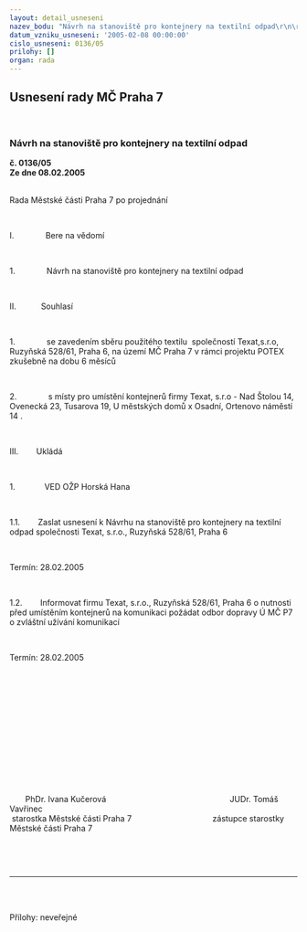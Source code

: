```yaml
---
layout: detail_usneseni
nazev_bodu: "Návrh na stanoviště pro kontejnery na textilní odpad\r\n\r\n \r\n"
datum_vzniku_usneseni: '2005-02-08 00:00:00'
cislo_usneseni: 0136/05
prilohy: []
organ: rada
---
```

<div id="ucUsn_pList" class="usn">
	<span><h2>Usnesení rady MČ Praha 7 </h2>
<br></span><div class="standBody">
<span><h3>Návrh na stanoviště pro kontejnery na textilní odpad

 
</h3></span><div class="center">
		<strong>č. 0136/05</strong><br>
	</div>
<div class="center">
		<strong>Ze dne 08.02.2005</strong><br><br>
	</div>
<p><span>Rada Městské části Praha 7 po projednání<?xml:namespace prefix = o ns = "urn:schemas-microsoft-com:office:office" /><p></p></span></p>
<br><p><span>I.<span>              </span></span>Bere na vědomí</p>
<br><p><span>1.<span>              </span></span>Návrh na stanoviště pro kontejnery na textilní odpad</p>
<br><p><span>II.<span>           </span></span>Souhlasí</p>
<br><p><span>1.<span>              </span></span>se zavedením sběru použitého textilu<span>  </span>společností Texat,s.r.o, Ruzyňská 528/61, Praha 6, na území MČ Praha 7 v rámci projektu POTEX zkušebně na dobu 6 měsíců</p>
<br><p><span>2.<span>              </span></span>s místy pro umístění kontejnerů firmy Texat, s.r.o - Nad Štolou 14, Ovenecká 23, Tusarova 19, U městských domů x Osadní, Ortenovo náměstí 14 . </p>
<br><p><span>III.<span>        </span></span>Ukládá</p>
<br><p><span>1.<span>             </span></span>VED OŽP Horská Hana</p>
<br><p><span>1.1.<span>        </span></span>Zaslat usnesení k Návrhu na stanoviště pro kontejnery na textilní odpad společnosti Texat, s.r.o., Ruzyňská 528/61, Praha 6</p>
<br><p>Termín: 28.02.2005</p>
<br><p><span>1.2.<span>        </span></span>Informovat firmu Texat, s.r.o., Ruzyňská 528/61, Praha 6 o nutnosti před umístěním kontejnerů na komunikaci požádat odbor dopravy Ú MČ P7 o zvláštní užívání komunikací</p>
<br><p>Termín: 28.02.2005</p>
<br><p align="left"><span><p> </p></span></p>
<br><p><span><p> </p></span></p>
<br><p><span><p> </p></span></p>
<br><p><span><span>       </span>PhDr. Ivana Kučerová<span>                                         </span><span>              </span>JUDr. Tomáš Vavřinec <br><span> </span>starostka Městské části Praha 7<span>                                 </span><span>   </span>zástupce starostky Městské části Praha 7<p></p></span></p>
<br><p><br></p>
<hr>
<br><br><p></p>Přílohy: neveřejné</div>
</div>